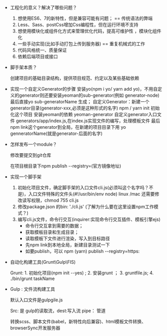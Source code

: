 - 工程化的意义？解决了哪些问题？
  1. 想使用ES6、7的新特性，但是兼容可能有问题； == 传统语法的弊端
  2. Less、Sass、postCss增加Css编程性，但在运行环境不支持
  3. 想使用模块化或组件化方式来管理优化代码，提高可维护性 ，模块化组件化
  4. 一些手动实现(比如手动打包上传到服务器) == 重复机械式的工作
  5. 代码风格统一、质量保证
  6. 依赖后端项目或接口

- 脚手架本质？

  创建项目的基础目录结构，提供项目规范、约定以及某些基础依赖

- 实现一个自定义Generator的步骤
  安装yo(npm i yo/ yarn add yo)，不用自定义的generator则还要安装yeoman的sub-generator(例如 generator-node) 最后直接yo sub-generatorName 生成；
  自定义Generator：新建一个generator目录(generator-xxx,必须是这种形式的名字)
  npm / yarn init 初始化这个项目
  安装yeoman的依赖 yeoman-generator
  自定义generator入口文件 generators/app/index.js,在index.js实现文件的编写，处理模板文件
  最后npm link这个generator到全局，在新建的项目目录下用 yo genneratorName(就是generator-后面的名字)

- 怎样发布一个module？

  修改要提交到git仓库

  在项目根目录下npm publish --registry=(官方镜像地址)

- 实现一个脚手架

  1. 初始化项目文件，确定脚手架的入口文件cli.js(必须叫这个名字吗？不是)，入口文件特殊的文件头(#!/usr/bin/env node) linux /mac 还需要修改读写权限，chmod 755 cli.js
  2. 修改package.json 的bin: './cli.js' (了解为什么要在这里设置npm工作模式？)
  3. 编写cli.js文件，命令行交互(inquirer:实现命令行交互插件、模板引擎ejs)
     - 命令行交互拿到需要的数据；
     - 获取模板目录和生成目录；
     - 读取模板下文件进行渲染，写入到目标路径
     - 先npm link到本地全局，新建目录测试一下
     - 如要publish，可以 npm (yarn) publish --registry=https:


- 自动化构建工具(Grunt\Gulp\FIS)

  Grunt:   1. 初始化项目(npm init --yes) ;   2. 安装grunt ； 3. gruntfile.js; 4. ./bin/grunt taskName

- Gulp : 文件流构建工具

  默认入口文件是gulpgile.js

  Src: 是 gulp的读取流，dest:写入流 pipe： 管道

  转换scss、脚本文件(babel，新特性向后兼容)、html模板文件转换、browserSync开发服务器